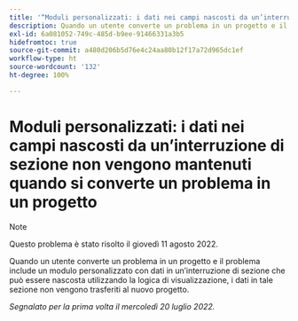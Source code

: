 ```yaml
---
title: '“Moduli personalizzati: i dati nei campi nascosti da un’interruzione di sezione non vengono mantenuti quando si converte un problema in un progetto”'
description: Quando un utente converte un problema in un progetto e il problema include un modulo personalizzato con dati in un’interruzione di sezione che può essere nascosta utilizzando la logica di visualizzazione, i dati in tale sezione non vengono trasferiti al nuovo progetto.
exl-id: 6a081052-749c-485d-b9ee-91466331a3b5
hidefromtoc: true
source-git-commit: a480d206b5d76e4c24aa80b12f17a72d965dc1ef
workflow-type: ht
source-wordcount: '132'
ht-degree: 100%

---
```


# Moduli personalizzati: i dati nei campi nascosti da un’interruzione di sezione non vengono mantenuti quando si converte un problema in un progetto

>[!NOTE]
>
> Questo problema è stato risolto il giovedì 11 agosto 2022.

Quando un utente converte un problema in un progetto e il problema include un modulo personalizzato con dati in un’interruzione di sezione che può essere nascosta utilizzando la logica di visualizzazione, i dati in tale sezione non vengono trasferiti al nuovo progetto.

_Segnalato per la prima volta il mercoledì 20 luglio 2022._
